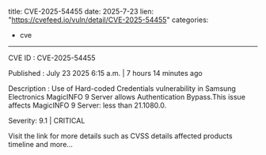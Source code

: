  
title: CVE-2025-54455
date: 2025-7-23
lien: "https://cvefeed.io/vuln/detail/CVE-2025-54455"
categories:
  - cve
---

CVE ID : CVE-2025-54455

Published :  July 23
2025
6:15 a.m. | 7 hours
14 minutes ago

Description : Use of Hard-coded Credentials vulnerability in Samsung Electronics MagicINFO 9 Server allows Authentication Bypass.This issue affects MagicINFO 9 Server: less than 21.1080.0.

Severity: 9.1 | CRITICAL

Visit the link for more details
such as CVSS details
affected products
timeline
and more...
